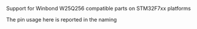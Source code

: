 Support for Winbond W25Q256 compatible parts on STM32F7xx platforms

The pin usage here is reported in the naming
